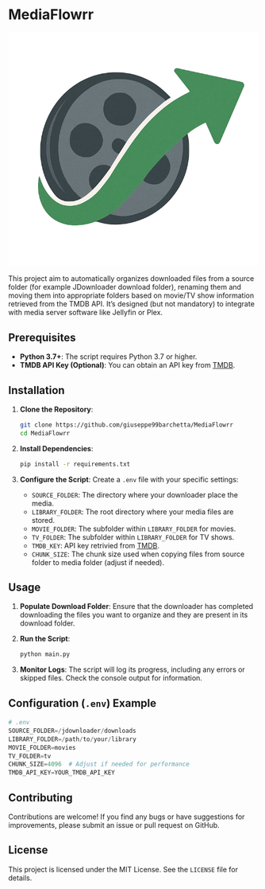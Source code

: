 # MediaFlowrr

![MediaFlowrr Logo](https://github.com/giuseppe99barchetta/MediaFlowrr/blob/main/unraid/logo.png)

This project aim to automatically organizes downloaded files from a source folder (for example JDownloader download folder), renaming them and moving them into appropriate folders based on movie/TV show information retrieved from the TMDB API. It’s designed (but not mandatory) to integrate with media server software like Jellyfin or Plex.

## Prerequisites

- **Python 3.7+**: The script requires Python 3.7 or higher.
- **TMDB API Key (Optional)**: You can obtain an API key from [TMDB](https://www.themoviedb.org/).

## Installation

1. **Clone the Repository**:
   ```bash
   git clone https://github.com/giuseppe99barchetta/MediaFlowrr
   cd MediaFlowrr
   ```

2. **Install Dependencies**:
   ```bash
   pip install -r requirements.txt
   ```

3. **Configure the Script**:
   Create a `.env` file with your specific settings:

   - `SOURCE_FOLDER`: The directory where your downloader place the media.
   - `LIBRARY_FOLDER`: The root directory where your media files are stored.
   - `MOVIE_FOLDER`: The subfolder within `LIBRARY_FOLDER` for movies.
   - `TV_FOLDER`: The subfolder within `LIBRARY_FOLDER` for TV shows.
   - `TMDB_KEY`: API key retrivied from [TMDB](https://www.themoviedb.org/).
   - `CHUNK_SIZE`: The chunk size used when copying files from source folder to media folder (adjust if needed).

## Usage

1. **Populate Download Folder**:
   Ensure that the downloader has completed downloading the files you want to organize and they are present in its download folder.

2. **Run the Script**:
   ```bash
   python main.py
   ```

3. **Monitor Logs**:
   The script will log its progress, including any errors or skipped files. Check the console output for information.

## Configuration (`.env`) Example

```python
# .env
SOURCE_FOLDER=/jdownloader/downloads
LIBRARY_FOLDER=/path/to/your/library
MOVIE_FOLDER=movies
TV_FOLDER=tv
CHUNK_SIZE=4096  # Adjust if needed for performance
TMDB_API_KEY=YOUR_TMDB_API_KEY
```

## Contributing

Contributions are welcome! If you find any bugs or have suggestions for improvements, please submit an issue or pull request on GitHub.

## License

This project is licensed under the MIT License. See the `LICENSE` file for details.
